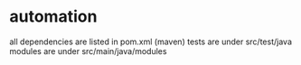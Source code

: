 # automation

all dependencies are listed in pom.xml (maven)
tests are under src/test/java
modules are under src/main/java/modules
